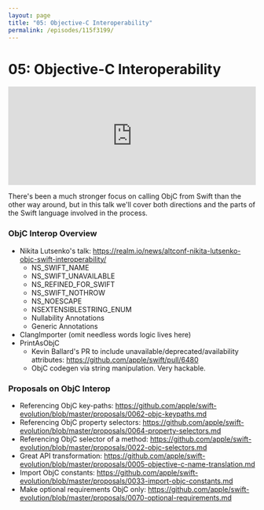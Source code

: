 ```yaml
---
layout: page
title: "05: Objective-C Interoperability"
permalink: /episodes/115f3199/
---
```


# 05: Objective-C Interoperability

<iframe frameBorder="0" height="200px" scrolling="no" seamless src="https://player.simplecast.com/4d4cb17a-c90c-4e34-8d11-6e0170c1b839" width="100%"></iframe>

There's been a much stronger focus on calling ObjC from Swift than the other way around, but in this talk we'll cover both directions and the parts of the Swift language involved in the process.

### ObjC Interop Overview

- Nikita Lutsenko's talk: https://realm.io/news/altconf-nikita-lutsenko-objc-swift-interoperability/
    - NS_SWIFT_NAME
    - NS_SWIFT_UNAVAILABLE
    - NS_REFINED_FOR_SWIFT
    - NS_SWIFT_NOTHROW
    - NS_NOESCAPE
    - NSEXTENSIBLESTRING_ENUM
    - Nullability Annotations
    - Generic Annotations
- ClangImporter (omit needless words logic lives here)
- PrintAsObjC
    - Kevin Ballard's PR to include unavailable/deprecated/availability attributes: https://github.com/apple/swift/pull/6480
    - ObjC codegen via string manipulation. Very hackable.

### Proposals on ObjC Interop

- Referencing ObjC key-paths: https://github.com/apple/swift-evolution/blob/master/proposals/0062-objc-keypaths.md
- Referencing ObjC property selectors: https://github.com/apple/swift-evolution/blob/master/proposals/0064-property-selectors.md
- Referencing ObjC selector of a method: https://github.com/apple/swift-evolution/blob/master/proposals/0022-objc-selectors.md
- Great API transformation: https://github.com/apple/swift-evolution/blob/master/proposals/0005-objective-c-name-translation.md
- Import ObjC constants: https://github.com/apple/swift-evolution/blob/master/proposals/0033-import-objc-constants.md
- Make optional requirements ObjC only: https://github.com/apple/swift-evolution/blob/master/proposals/0070-optional-requirements.md

